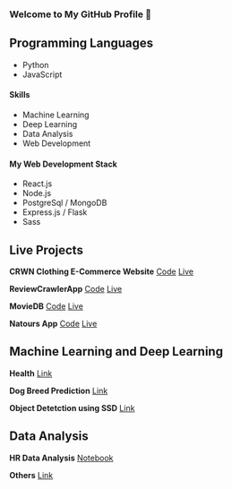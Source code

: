 ### Welcome to My GitHub Profile 👋


## Programming Languages 
- Python 
- JavaScript

#### Skills
- Machine Learning
- Deep Learning
- Data Analysis
- Web Development

#### My Web Development Stack 
- React.js
- Node.js
- PostgreSql / MongoDB
- Express.js / Flask
- Sass

## Live Projects 

**CRWN Clothing E-Commerce Website** 
[Code](https://github.com/VishwasMore/crwn-clothings)
[Live](https://epic-villani-eafb61.netlify.app)

**ReviewCrawlerApp**
[Code](https://github.com/VishwasMore/ReviewCrawlerApp)
[Live](https://review-crawler-app.herokuapp.com)

**MovieDB** 
[Code](https://github.com/VishwasMore/reactmoviesdb)
[Live](https://sleepy-austin-ee6b87.netlify.app)

**Natours App** 
[Code](https://github.com/VishwasMore/Natours)
[Live](https://nervous-lalande-7ee975.netlify.app)

## Machine Learning and Deep Learning

**Health**
[Link](https://github.com/VishwasMore/Health-App)

**Dog Breed Prediction**
[Link](https://github.com/VishwasMore/Dog-Breed-Detection)

**Object Detetction using SSD**
[Link](https://github.com/VishwasMore/object-detection-SSD)

## Data Analysis

**HR Data Analysis**
[Notebook](https://github.com/VishwasMore/HR-Data-Analysis-and-Prediction/blob/master/HR-Analysis-Prediction-Visualization.ipynb)

**Others**
[Link](https://github.com/VishwasMore/Exploratory-Data-Analysis)
